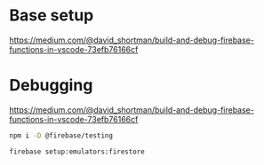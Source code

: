 Base setup
===========
https://medium.com/@david_shortman/build-and-debug-firebase-functions-in-vscode-73efb76166cf

Debugging 
=========

https://medium.com/@david_shortman/build-and-debug-firebase-functions-in-vscode-73efb76166cf

```sh
npm i -D @firebase/testing

firebase setup:emulators:firestore
```
